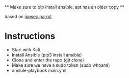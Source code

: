 ** Make sure to pip install ansible, apt has an older copy **

based on [ippsec parrot](https://github.com/IppSec/parrot-build)

# Instructions
* Start with Kali
* Install Ansible (pip3 install ansible)
* Clone and enter the repo (git clone)
* Make sure we have a sudo token (sudo whoami)
* ansible-playbook main.yml

